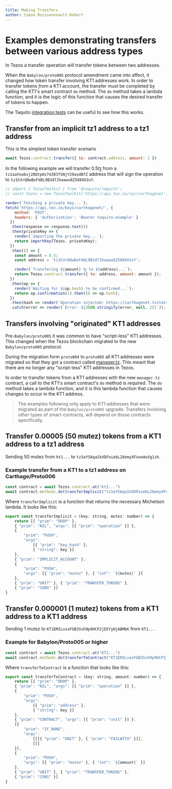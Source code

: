 ```yaml
---
title: Making Transfers
author: Simon Boissonneault-Robert
---
```

# Examples demonstrating transfers between various address types

In Tezos a transfer operation will transfer tokens between two addresses.

When the `Babylon/proto005` protocol amendment came into affect, it changed how token transfer involving KT1 addresses work. In order to transfer tokens _from_ a KT1 account, the transfer must be completed by calling the KT1's smart contract `do` method. The `do` method takes a lambda function, and it is the logic of this function that causes the desired transfer of tokens to happen.

The Taquito [integration tests](https://github.com/ecadlabs/taquito/blob/master/integration-tests/manager-contract-scenario.spec.ts) can be useful to see how this works.

## Transfer from an implicit tz1 address to a tz1 address

This is the simplest token transfer scenario

```js
await Tezos.contract.transfer({ to: contract.address, amount: 1 })
```

In the following example we will transfer 0.5ꜩ from a `tz1aaYoabvj2DQtpHz74Z83fSNjY29asdBfZ` address that will sign the operation to `tz1h3rQ8wBxFd8L9B3d7Jhaawu6Z568XU3xY`.
```js live noInline
// import { TezosToolkit } from '@taquito/taquito';
// const Tezos = new TezosToolkit('https://api.tez.ie/rpc/carthagenet');

render(`Fetching a private key...`);
fetch('https://api.tez.ie/keys/carthagenet/', {
    method: 'POST',
    headers: { 'Authorization': 'Bearer taquito-example' }
  })
  .then(response => response.text())
  .then(privateKey => {
    render(`Importing the private key...`);
    return importKey(Tezos, privateKey);
  })
  .then(() => {
    const amount = 0.5;
    const address = 'tz1h3rQ8wBxFd8L9B3d7Jhaawu6Z568XU3xY';

    render(`Transfering ${amount} ꜩ to ${address}...`);
    return Tezos.contract.transfer({ to: address, amount: amount });
  })
  .then(op => {
    render(`Waiting for ${op.hash} to be confirmed...`);
    return op.confirmation(1).then(() => op.hash);
  })
  .then(hash => render(`Operation injected: https://carthagenet.tzstats.com/${hash}`))
  .catch(error => render(`Error: ${JSON.stringify(error, null, 2)}`));
```

## Transfers involving "originated" KT1 addresses

Pre-`Babylon/proto005` it was common to have "script-less" KT1 addresses. This changed when the Tezos blockchain migrated to the new `Babylon/proto005` protocol.

During the migration form `proto004` to `proto005` all KT1 addresses were migrated so that they got a contract called [manager.tz](https://gitlab.com/nomadic-labs/mi-cho-coq/blob/master/src/contracts/manager.tz). This meant that there are no longer any "script-less" KT1 addresses in Tezos.

In order to transfer tokens from a KT1 addresses with the new `manager.tz` contract, a call to the KT1's smart contract's `do` method is required. The `do` method takes a lambda function, and it is this lambda function that causes changes to occur in the KT1 address.

> The examples following only apply to KT1 addresses that were migrated as part of the `Babylon/proto005` upgrade. Transfers involving _other_ types of smart-contracts, will depend on those contracts specifically.

## Transfer 0.00005 (50 mutez) tokens from a KT1 address to a tz1 address

Sending 50 mutez from `kt1...` to `tz1eY5Aqa1kXDFoiebL28emyXFoneAoVg1zh`.

### Example transfer from a KT1 to a tz1 address on Carthage/Proto006

```js
const contract = await Tezos.contract.at("kt1...")
await contract.methods.do(transferImplicit("tz1eY5Aqa1kXDFoiebL28emyXFoneAoVg1zh", 50)).send({ amount: 0 })
```

Where `transferImplicit` is a function that returns the necessary Michelson lambda. It looks like this:

```js
export const transferImplicit = (key: string, mutez: number) => {
    return [{ "prim": "DROP" },
    { "prim": "NIL", "args": [{ "prim": "operation" }] },
    {
        "prim": "PUSH",
        "args":
            [{ "prim": "key_hash" },
            { "string": key }]
    },
    { "prim": "IMPLICIT_ACCOUNT" },
    {
        "prim": "PUSH",
        "args": [{ "prim": "mutez" }, { "int": `${mutez}` }]
    },
    { "prim": "UNIT" }, { "prim": "TRANSFER_TOKENS" },
    { "prim": "CONS" }]
}
```

## Transfer 0.000001 (1 mutez) tokens from a KT1 address to a KT1 address

Sending 1 mutez to `KT1EM2LvxxFGB3Svh9p9HCP2jEEYyHjABMbK` from `KT1...`

### Example for Babylon/Proto005 or higher

```js
const contract = await Tezos.contract.at("KT1...")
await contract.methods.do(transferToContract("KT1EM2LvxxFGB3Svh9p9HCP2jEEYyHjABMbK", 1)).send({ amount: 0 })
```

Where `transferToContract` is a function that looks like this:

```js
export const transferToContract = (key: string, amount: number) => {
    return [{ "prim": "DROP" },
    { "prim": "NIL", "args": [{ "prim": "operation" }] },
    {
        "prim": "PUSH",
        "args":
            [{ "prim": "address" },
            { "string": key }]
    },
    { "prim": "CONTRACT", "args": [{ "prim": "unit" }] },
    [{
        "prim": "IF_NONE",
        "args":
            [[[{ "prim": "UNIT" }, { "prim": "FAILWITH" }]],
            []]
    }],
    {
        "prim": "PUSH",
        "args": [{ "prim": "mutez" }, { "int": `${amount}` }]
    },
    { "prim": "UNIT" }, { "prim": "TRANSFER_TOKENS" },
    { "prim": "CONS" }]
}
```
